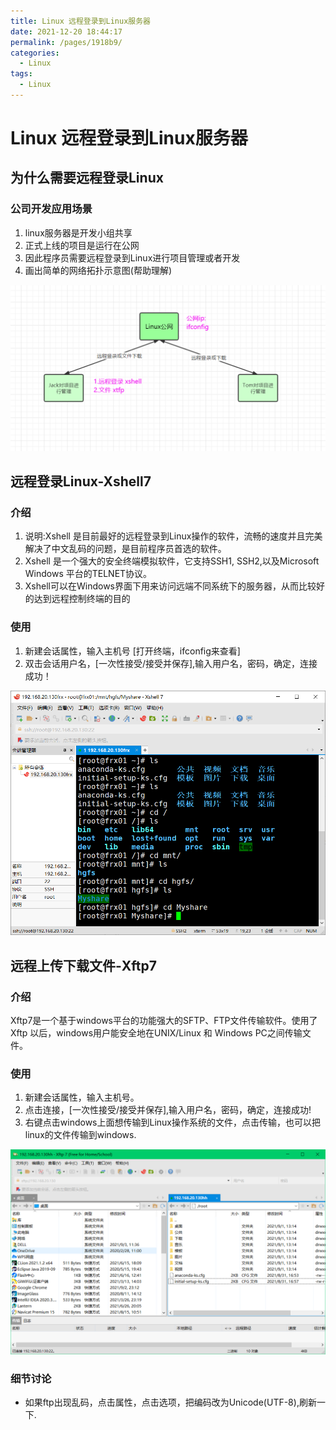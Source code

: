 ```yaml
---
title: Linux 远程登录到Linux服务器
date: 2021-12-20 18:44:17
permalink: /pages/1918b9/
categories:
  - Linux
tags:
  - Linux
---
```

# Linux 远程登录到Linux服务器

## 为什么需要远程登录Linux

### 公司开发应用场景

1. linux服务器是开发小组共享
2. 正式上线的项目是运行在公网
3. 因此程序员需要远程登录到Linux进行项目管理或者开发
4. 画出简单的网络拓扑示意图(帮助理解)

![1630590489511](./images/3/01.png)

## 远程登录Linux-Xshell7

### 介绍

1. 说明:Xshell 是目前最好的远程登录到Linux操作的软件，流畅的速度并且完美解决了中文乱码的问题，是目前程序员首选的软件。
2. Xshell 是一个强大的安全终端模拟软件，它支持SSH1, SSH2,以及Microsoft Windows 平台的TELNET协议。
3. Xshell可以在Windows界面下用来访问远端不同系统下的服务器，从而比较好的达到远程控制终端的目的

### 使用

1. 新建会话属性，输入主机号 [打开终端，ifconfig来查看]
2. 双击会话用户名，[一次性接受/接受并保存],输入用户名，密码，确定，连接成功！

![1630593147526](./images/3/02.png)

## 远程上传下载文件-Xftp7

### 介绍

Xftp7是一个基于windows平台的功能强大的SFTP、FTP文件传输软件。使用了Xftp 以后，windows用户能安全地在UNIX/Linux 和 Windows PC之间传输文件。

### 使用

1. 新建会话属性，输入主机号。
2. 点击连接，[一次性接受/接受并保存],输入用户名，密码，确定，连接成功!
3. 右键点击windows上面想传输到Linux操作系统的文件，点击传输，也可以把linux的文件传输到windows.

![1630644739757](./images/3/03.png)

### 细节讨论

+ 如果ftp出现乱码，点击属性，点击选项，把编码改为Unicode(UTF-8),刷新一下.

